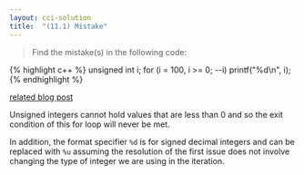 ```yaml
---
layout: cci-solution
title:  "(11.1) Mistake"
---
```

> Find the mistake(s) in the following code:

{% highlight c++ %}
unsigned int i;
for (i = 100, i >= 0; --i)
    printf("%d\n", i);
{% endhighlight %}

[related blog post](https://donrwalsh.github.io/blog/2023-02-05-mess-with-the-test)

Unsigned integers cannot hold values that are less than 0 and so the exit condition of this for loop will never be met.

In addition, the format specifier `%d` is for signed decimal integers and can be replaced with `%u` assuming the resolution of the first issue does not involve changing the type of integer we are using in the iteration.